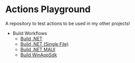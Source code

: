 # Actions Playground

A repository to test actions to be used in my other projects!

- Build Workflows
  - [Build .NET](.github/workflows/build-dotnet.yml)
  - [Build .NET (Single File)](.github/workflows/build-dotnet-singlefile.yml)
  - [Build .NET MAUI](.github/workflows/build-maui.yml)
  - [Build WinAppSdk](.github/workflows/build-winappsdk.yml)